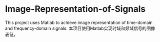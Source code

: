 # Image-Representation-of-Signals
This project uses Matlab to achieve image representation of time-domain and frequency-domain signals.
本项目使用Matlab实现时域和频域信号的图像表征。
